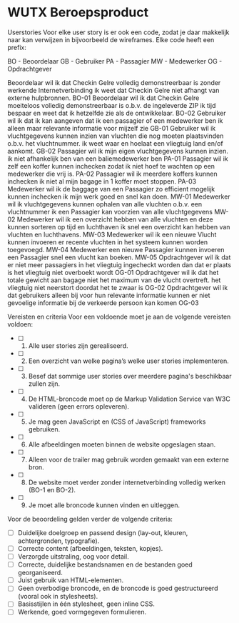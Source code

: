 # WUTX Beroepsproduct

Userstories
Voor elke user story is er ook een code, zodat je daar makkelijk naar kan verwijzen in bijvoorbeeld de wireframes. Elke code heeft een prefix:

BO - Beoordelaar
GB - Gebruiker
PA - Passagier
MW - Medewerker
OG - Opdrachtgever

Beoordelaar	wil ik dat Checkin Gelre volledig demonstreerbaar is zonder werkende Internetverbinding	ik weet dat Checkin Gelre niet afhangt van externe hulpbronnen.	BO-01
Beoordelaar	wil ik dat Checkin Gelre moeiteloos volledig demonstreerbaar is o.b.v. de ingeleverde ZIP	ik tijd bespaar en weet dat ik hetzelfde zie als de ontwikkelaar.	BO-02
Gebruiker	wil ik dat ik kan aangeven dat ik een passagier of een medewerker ben	ik alleen maar relevante informatie voor mijzelf zie	GB-01
Gebruiker	wil ik vluchtgegevens kunnen inzien van vluchten die nog moeten plaatsvinden o.b.v. het vluchtnummer.	ik weet waar en hoelaat een vliegtuig land en/of aankomt.	GB-02
Passagier	wil ik mijn eigen vluchtgegevens kunnen inzien.	ik niet afhankelijk ben van een baliemedewerker ben	PA-01
Passagier	wil ik zelf een koffer kunnen inchecken	zodat ik niet hoef te wachten op een medewerker die vrij is.	PA-02
Passagier	wil ik meerdere koffers kunnen inchecken	ik niet al mijn bagage in 1 koffer moet stoppen.	PA-03
Medewerker	wil ik de baggage van een Passagier zo efficient mogelijk kunnen inchecken	ik mijn werk goed en snel kan doen.	MW-01
Medewerker	wil ik vluchtgegevens kunnen ophalen van alle vluchten o.b.v. een vluchtnummer	ik een Passagier kan voorzien van alle vluchtgegevens	MW-02
Medewerker	wil ik een overzicht hebben van alle vluchten en deze kunnen sorteren op tijd en luchthaven	ik snel een overzicht kan hebben van vluchten en luchthavens.	MW-03
Medewerker	wil ik een nieuwe Vlucht kunnen invoeren	er recente vluchten in het systeem kunnen worden toegevoegd.	MW-04
Medewerker	een nieuwe Passagier kunnen invoeren	een Passagier snel een vlucht kan boeken.	MW-05
Opdrachtgever	wil ik dat er niet meer passagiers in het vliegtuig ingecheckt worden dan dat er plaats is	het vliegtuig niet overboekt wordt	OG-01
Opdrachtgever	wil ik dat het totale gewicht aan bagage niet het maximum van de vlucht overtreft.	het vliegtuig niet neerstort doordat het te zwaar is	OG-02
Opdrachtgever	wil ik dat gebruikers alleen bij voor hun relevante informatie kunnen	er niet gevoelige informatie bij de verkeerde persoon kan komen	OG-03

Vereisten en criteria
Voor een voldoende moet je aan de volgende vereisten voldoen:
 
- [ ] 1. Alle user stories zijn gerealiseerd. 
- [ ] 2. Een overzicht van welke pagina’s welke user stories implementeren. 
- [ ] 3. Besef dat sommige user stories over meerdere pagina's beschikbaar zullen zijn. 
- [ ] 4. De HTML-broncode moet op de Markup Validation Service van W3C valideren (geen errors opleveren). 
- [ ] 5. Je mag geen JavaScript en (CSS of JavaScript) frameworks gebruiken. 
- [ ] 6. Alle afbeeldingen moeten binnen de website opgeslagen staan. 
- [ ] 7. Alleen voor de trailer mag gebruik worden gemaakt van een externe bron. 
- [ ] 8. De website moet verder zonder internetverbinding volledig werken (BO-1 en BO-2). 
- [ ] 9. Je moet alle broncode kunnen vinden en uitleggen. 

Voor de beoordeling gelden verder de volgende criteria:

  - [ ] Duidelijke doelgroep en passend design (lay-out, kleuren, achtergronden, typografie). 
  - [ ] Correcte content (afbeeldingen, teksten, kopjes). 
  - [ ] Verzorgde uitstraling, oog voor detail. 
  - [ ] Correcte, duidelijke bestandsnamen en de bestanden goed georganiseerd. 
  - [ ] Juist gebruik van HTML-elementen. 
  - [ ] Geen overbodige broncode, en de broncode is goed gestructureerd (vooral ook in stylesheets). 
  - [ ] Basisstijlen in één stylesheet, geen inline CSS. 
  - [ ] Werkende, goed vormgegeven formulieren. 
